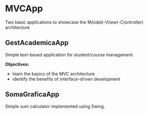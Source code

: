 # MVCApp

Two basic applications to showcase the M(odel)-V(iew)-C(ontroller) architecture

## GestAcademicaApp
Simple text-based application for student/course managament.

**Objectives:** 
- learn the basics of the MVC architecture
- identify the benefits of interface-driven development


## SomaGraficaApp
Simple sum calculator implemented using Swing.
